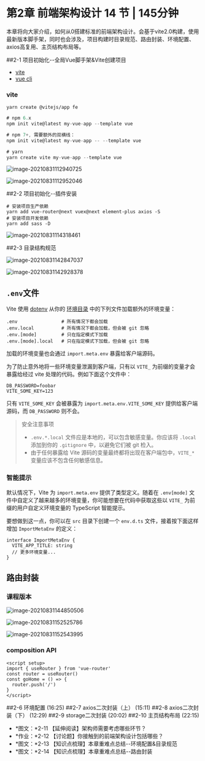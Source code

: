 # 第2章 前端架构设计 14 节 | 145分钟

  本章将向大家介绍，如何从0搭建标准的前端架构设计。会基于vite2.0构建，使用最新版本脚手架，同时也会涉及，项目构建时目录规范、路由封装、环境配置、axios高复用、主页结构布局等。



##2-1 项目初始化--全局Vue脚手架&Vite创建项目 

- [vite](https://cn.vitejs.dev/)
- [vue cli]()

### vite

`yarn create @vitejs/app fe    `

```js
# npm 6.x
npm init vite@latest my-vue-app --template vue

# npm 7+, 需要额外的双横线：
npm init vite@latest my-vue-app -- --template vue

# yarn
yarn create vite my-vue-app --template vue
```



![image-20210831112940725](https://gitee.com/sheep101/typora-img-save/raw/master/img/image-20210831112940725.png)

![image-20210831112952046](https://gitee.com/sheep101/typora-img-save/raw/master/img/image-20210831112952046.png)

##2-2 项目初始化--插件安装

```shell
# 安装项目生产依赖
yarn add vue-router@next vuex@next element-plus axios -S
# 安装项目开发依赖
yarn add sass -D
```

![image-20210831114318461](https://gitee.com/sheep101/typora-img-save/raw/master/img/image-20210831114318461.png)

##2-3 目录结构规范 

![image-20210831142847037](https://gitee.com/sheep101/typora-img-save/raw/master/img/image-20210831142847037.png)

![image-20210831142928378](https://gitee.com/sheep101/typora-img-save/raw/master/img/image-20210831142928378.png)

## `.env`文件

Vite 使用 [dotenv](https://github.com/motdotla/dotenv) 从你的 [环境目录](https://cn.vitejs.dev/config/#envdir) 中的下列文件加载额外的环境变量：

```shell
.env                # 所有情况下都会加载
.env.local          # 所有情况下都会加载，但会被 git 忽略
.env.[mode]         # 只在指定模式下加载
.env.[mode].local   # 只在指定模式下加载，但会被 git 忽略
```

加载的环境变量也会通过 `import.meta.env` 暴露给客户端源码。

为了防止意外地将一些环境变量泄漏到客户端，只有以 `VITE_` 为前缀的变量才会暴露给经过 vite 处理的代码。例如下面这个文件中：

```
DB_PASSWORD=foobar
VITE_SOME_KEY=123
```

只有 `VITE_SOME_KEY` 会被暴露为 `import.meta.env.VITE_SOME_KEY` 提供给客户端源码，而 `DB_PASSWORD` 则不会。

> 安全注意事项
>
> - `.env.*.local` 文件应是本地的，可以包含敏感变量。你应该将 `.local` 添加到你的 `.gitignore` 中，以避免它们被 git 检入。
> - 由于任何暴露给 Vite 源码的变量最终都将出现在客户端包中，`VITE_*` 变量应该不包含任何敏感信息。

### 智能提示

默认情况下，Vite 为 `import.meta.env` 提供了类型定义。随着在 `.env[mode]` 文件中自定义了越来越多的环境变量，你可能想要在代码中获取这些以 `VITE_` 为前缀的用户自定义环境变量的 TypeScript 智能提示。

要想做到这一点，你可以在 `src` 目录下创建一个 `env.d.ts` 文件，接着按下面这样增加 `ImportMetaEnv` 的定义：

```
interface ImportMetaEnv {
  VITE_APP_TITLE: string
  // 更多环境变量...
}
```

## 路由封装

### 课程版本

![image-20210831144850506](https://gitee.com/sheep101/typora-img-save/raw/master/img/image-20210831144850506.png)

![image-20210831152525786](https://gitee.com/sheep101/typora-img-save/raw/master/img/image-20210831152525786.png)

![image-20210831152543995](https://gitee.com/sheep101/typora-img-save/raw/master/img/image-20210831152543995.png)

### composition API

```vue
<script setup>
import { useRouter } from 'vue-router'
const router = useRouter()
const goHome = () => {
  router.push('/')
}
</script>
```





##2-6 环境配置 (16:25)
##2-7 axios二次封装（上） (15:11)
##2-8 axios二次封装（下） (12:29)
##2-9 storage二次封装 (20:02)
##2-10 主页结构布局 (22:15)
  - *图文：*2-11 【延伸阅读】架构师需要考虑哪些环节？
  - *作业：*2-12 【讨论题】你接触到的前端架构设计包括哪些？
  - *图文：*2-13 【知识点梳理】本章重难点总结--环境配置&目录规范
  - *图文：*2-14 【知识点梳理】本章重难点总结--路由封装